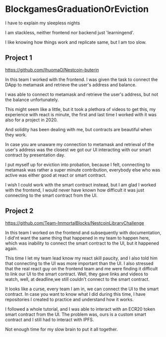 # BlockgamesGraduationOrEviction
I have to explain my sleepless nights

I am stackless, neither frontend nor backend just 'learningend'.

I like knowing how things work and replicate same, but I am too slow.


<h2>Project 1</h2>


https://github.com/IhuomaO/Nestcoin-buterin

In this team I worked with the frontend. I was given the task to connect the DApp to metamask and retrieve the user's address and balance.

I was able to connect to metamask and retrieve the user's address, but not the balance unfortunately.

This might seem like a little, but it took a plethora of videos to get this, my experience with react is minute, the first and last time I worked with it was also for a project in 2020.

And solidity has been dealing with me, but contracts are beautiful when they work.

In case you are unaware my connection to metamask and  retrieval of the user's address was the closest we got our UI interacting with our smart contract by presentation day.

I put myself up for eviction into probation, because I felt, connecting to metamask was rather a super minute contribution, everybody else who was active was either good at react or smart contract.

I wish I could work with the smart contract instead, but I am glad I worked with the frontend, I would never have known how difficult it was just connecting to the smart contract from the UI.







<h2>Project 2</h2>

https://github.com/Team-ImmortalBlocks/NestcoinLibraryChallenge


In this team I worked on the frontend and subsequently with documentation, I did'nt want the same thing that happened in my team to happen here, which was inability to connect the smart contract to the UI, but it happened again.

This time I let my team lead know my react skill paucity, and I also told him that connecting to the UI was more important than the UI. I also stressed that the real react guy on the frontend team and me were finding it difficult to link our UI to the smart contract. Well, they gave links and videos to watch, well, at deadline,we still couldn't connect to the smart contract.

It looks like a curse, every team I am in, we can connect the UI to the smart contract.
In case you want to know what I did during this time, I have repositories I created to practice and understand how it works.

I followed a whole tutorial, and I was able to interact with an ECR20 token smart contract from the UI.
The problem was, ours is a custom smart contract and I still had to interact with IPFS.

Not enough time for my slow brain to put it all together.

